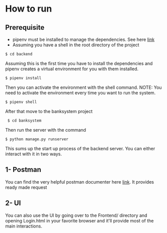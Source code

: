 # How to run

## Prerequisite
- pipenv must be installed to manage the dependencies. See here [link](https://pypi.org/project/pipenv/#:~:text=Usage%20Examples%3A%20Create%20a%20new,%2D%2Dpre%20Show%20a%20graph)
- Assuming you have a shell in the root directory of the project 

```shell
$ cd backend
```

Assuming this is the first time you have to install the dependencies and pipenv creates a virtual environment for you with them installed.

```shell
$ pipenv install
```
Then you can activate the environment with the shell command. NOTE: You need to activate the environment every time you want to run the system.
```shell
$ pipenv shell
```

After that move to the banksystem project
```shell
 $ cd banksystem
```

Then run the server with the command
```shell
$ python manage.py runserver
```

This sums up the start up process of the backend server. You can either interact with it in two ways.

## 1- Postman
You can find the very helpful postman documenter here [link](https://documenter.getpostman.com/view/3995062/Tzz7PJAM). It provides ready made request

## 2- UI
You can also use the UI by going over to the Frontend/ directory and opening Login.html in your favorite browser and it'll provide most of the main interactions.
